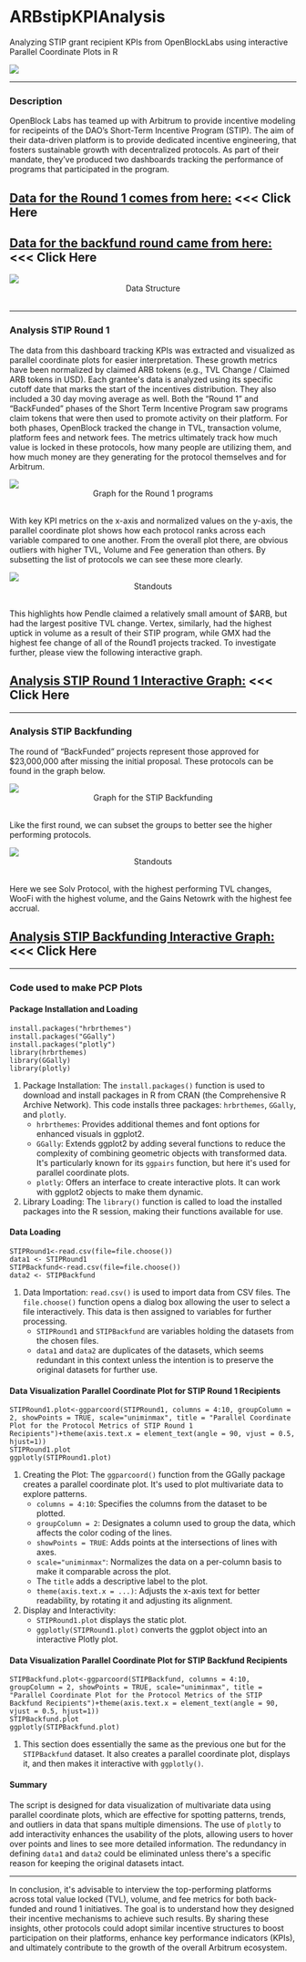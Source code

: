 # ARBstipKPIAnalysis
Analyzing STIP grant recipient KPIs from OpenBlockLabs using interactive Parallel Coordinate Plots in R

<img src="www/DemoGif.gif" align="center"/>

<hr>

### Description
OpenBlock Labs has teamed up with Arbitrum to provide incentive modeling for recipeints of the DAO’s Short-Term Incentive Program (STIP). The aim of their data-driven platform is to provide dedicated incentive engineering, that fosters sustainable growth with decentralized protocols. As part of their mandate, they’ve produced two dashboards tracking the performance of programs that participated in the program.  

## [Data for the Round 1 comes from here:](https://www.openblocklabs.com/app/arbitrum/overview) <<< Click Here

## [Data for the backfund round came from here:](https://www.openblocklabs.com/app/arbitrum/backfund/overview) <<< Click Here

<img src="www/img1.png" align="center"/>
<div align="center">Data Structure</div>
&nbsp;
&nbsp;

<hr>

### Analysis STIP Round 1

The data from this dashboard tracking KPIs was extracted and visualized as parallel coordinate plots for easier interpretation. These growth metrics have been normalized by claimed ARB tokens (e.g., TVL Change / Claimed ARB tokens in USD). Each grantee's data is analyzed using its specific cutoff date that marks the start of the incentives distribution. They also included a 30 day moving average as well. Both the “Round 1” and “BackFunded” phases of the Short Term Incentive Program saw programs claim tokens that were then used to promote activity on their platform. For both phases, OpenBlock tracked the change in TVL, transaction volume, platform fees and network fees.  The metrics ultimately track how much value is locked in these protocols, how many people are utilizing them, and how much money are they generating for the protocol themselves and for Arbitrum. 

<img src="www/img2.png" align="center"/>
<div align="center">Graph for the Round 1 programs</div>
&nbsp;
&nbsp;

With key KPI metrics on the x-axis and normalized values on the y-axis, the parallel coordinate plot shows how each protocol ranks across each variable compared to one another. From the overall plot there, are obvious outliers with higher TVL, Volume and Fee generation than others. By subsetting the list of protocols we can see these more clearly.

<img src="www/img3.png" align="center"/>
<div align="center">Standouts </div>
&nbsp;
&nbsp;

This highlights how Pendle claimed a relatively small amount of $ARB, but had the largest positive TVL change.  Vertex, similarly, had the highest uptick in volume as a result of their STIP program, while GMX had the highest fee change of all of the Round1 projects tracked. To investigate further, please view the following interactive graph.

## [Analysis STIP Round 1 Interactive Graph:]() <<< Click Here

<hr>

### Analysis STIP Backfunding

The round of “BackFunded”  projects represent those approved for $23,000,000 after missing the initial proposal.  These protocols can be found in the graph below.

<img src="www/img4.png" align="center"/>
<div align="center">Graph for the STIP Backfunding</div>
&nbsp;
&nbsp;

Like the first round, we can subset the groups to better see the higher performing protocols.

<img src="www/img5.png" align="center"/>
<div align="center">Standouts </div>
&nbsp;
&nbsp;

Here we see Solv Protocol, with the highest performing TVL changes, WooFi with the highest volume, and the Gains Netowrk with the highest fee accrual.

## [Analysis STIP Backfunding Interactive Graph:]() <<< Click Here

<hr>

### Code used to make PCP Plots

#### Package Installation and Loading

```
install.packages("hrbrthemes")
install.packages("GGally")
install.packages("plotly")
library(hrbrthemes)
library(GGally)
library(plotly)
```

1.	Package Installation: The `install.packages()` function is used to download and install packages in R from CRAN (the Comprehensive R Archive Network). This code installs three packages: `hrbrthemes`, `GGally`, and `plotly`.
	+ 	`hrbrthemes`: Provides additional themes and font options for enhanced visuals in ggplot2.
	+ 	`GGally`: Extends ggplot2 by adding several functions to reduce the complexity of combining geometric objects with transformed data. It's particularly known for its `ggpairs` function, but here it's used for parallel coordinate plots.
	+ 	`plotly`: Offers an interface to create interactive plots. It can work with ggplot2 objects to make them dynamic.
2.	Library Loading: The `library()` function is called to load the installed packages into the R session, making their functions available for use.

#### Data Loading

```
STIPRound1<-read.csv(file=file.choose())
data1 <- STIPRound1
STIPBackfund<-read.csv(file=file.choose())
data2 <- STIPBackfund
```

1.	Data Importation: `read.csv()` is used to import data from CSV files. The `file.choose()` function opens a dialog box allowing the user to select a file interactively. This data is then assigned to variables for further processing.
	+ 	`STIPRound1` and `STIPBackfund` are variables holding the datasets from the chosen files.
	+ 	`data1` and `data2` are duplicates of the datasets, which seems redundant in this context unless the intention is to preserve the original datasets for further use.

#### Data Visualization Parallel Coordinate Plot for STIP Round 1 Recipients

```
STIPRound1.plot<-ggparcoord(STIPRound1, columns = 4:10, groupColumn = 2, showPoints = TRUE, scale="uniminmax", title = "Parallel Coordinate Plot for the Protocol Metrics of STIP Round 1 Recipients")+theme(axis.text.x = element_text(angle = 90, vjust = 0.5, hjust=1))
STIPRound1.plot
ggplotly(STIPRound1.plot)
```

1.	Creating the Plot: The `ggparcoord()` function from the GGally package creates a parallel coordinate plot. It's used to plot multivariate data to explore patterns.
	+ 	`columns = 4:10`: Specifies the columns from the dataset to be plotted.
	+ 	`groupColumn = 2`: Designates a column used to group the data, which affects the color coding of the lines.
	+ 	`showPoints = TRUE`: Adds points at the intersections of lines with axes.
	+ 	`scale="uniminmax"`: Normalizes the data on a per-column basis to make it comparable across the plot.
	+ 	The `title` adds a descriptive label to the plot.
	+ 	`theme(axis.text.x = ...)`: Adjusts the x-axis text for better readability, by rotating it and adjusting its alignment.
2.	Display and Interactivity:
	+ 	`STIPRound1.plot` displays the static plot.
	+ 	`ggplotly(STIPRound1.plot)` converts the ggplot object into an interactive Plotly plot.

#### Data Visualization Parallel Coordinate Plot for STIP Backfund Recipients

```
STIPBackfund.plot<-ggparcoord(STIPBackfund, columns = 4:10, groupColumn = 2, showPoints = TRUE, scale="uniminmax", title = "Parallel Coordinate Plot for the Protocol Metrics of the STIP Backfund Recipients")+theme(axis.text.x = element_text(angle = 90, vjust = 0.5, hjust=1))
STIPBackfund.plot
ggplotly(STIPBackfund.plot)
```

1.	This section does essentially the same as the previous one but for the `STIPBackfund` dataset. It also creates a parallel coordinate plot, displays it, and then makes it interactive with `ggplotly()`.

#### Summary

The script is designed for data visualization of multivariate data using parallel coordinate plots, which are effective for spotting patterns, trends, and outliers in data that spans multiple dimensions. The use of `plotly` to add interactivity enhances the usability of the plots, allowing users to hover over points and lines to see more detailed information. The redundancy in defining `data1` and `data2` could be eliminated unless there's a specific reason for keeping the original datasets intact.

<hr>

In conclusion, it's advisable to interview the top-performing platforms across total value locked (TVL), volume, and fee metrics for both back-funded and round 1 initiatives. The goal is to understand how they designed their incentive mechanisms to achieve such results. By sharing these insights, other protocols could adopt similar incentive structures to boost participation on their platforms, enhance key performance indicators (KPIs), and ultimately contribute to the growth of the overall Arbitrum ecosystem.



